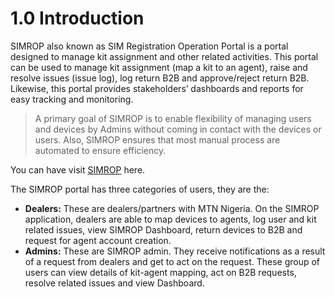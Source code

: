 # 1.0 Introduction

SIMROP also known as SIM Registration Operation Portal is a portal designed to manage kit assignment and other related activities. This portal can be used to manage kit assignment (map a kit to an agent), raise and resolve issues (issue log), log return B2B and approve/reject return B2B. Likewise, this portal provides stakeholders’ dashboards and reports for easy tracking and monitoring. 

> A primary goal of SIMROP is to enable flexibility of managing users and devices by Admins without coming in contact with the devices or users. Also, SIMROP ensures that most manual process are automated to ensure efficiency.

You can have visit [SIMROP](https://sraa.mtnnigeria.net/simrop) here.

The SIMROP portal has three categories of users, they are the:

- **Dealers:** These are dealers/partners with MTN Nigeria. On the SIMROP application, dealers are able to map devices to agents, log user and kit related issues, view SIMROP Dashboard, return devices to B2B and request for agent account creation.
- **Admins:** These are SIMROP admin. They receive notifications as a result of a request from dealers and get to act on the request. These group of users can view details of kit-agent mapping, act on B2B requests, resolve related issues and view Dashboard.